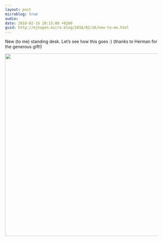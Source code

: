 ```yaml
---
layout: post
microblog: true
audio: 
date: 2018-02-16 20:15:08 +0200
guid: http://mjhagen.micro.blog/2018/02/16/new-to-me.html
---
```

New (to me) standing desk. Let’s see how this goes :)
(thanks to Herman for the generous gift!)

<img src="http://mjhagen.micro.blog/uploads/2018/7052ad20f8.jpg" width="600" height="600" />
